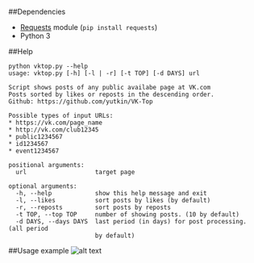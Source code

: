 ##Dependencies
- [Requests] module (`pip install requests`)
- Python 3

##Help
```
python vktop.py --help
usage: vktop.py [-h] [-l | -r] [-t TOP] [-d DAYS] url

Script shows posts of any public availabe page at VK.com
Posts sorted by likes or reposts in the descending order.
Github: https://github.com/yutkin/VK-Top

Possible types of input URLs:
* https://vk.com/page_name
* http://vk.com/club12345
* public1234567
* id1234567
* event1234567

positional arguments:
  url                   target page

optional arguments:
  -h, --help            show this help message and exit
  -l, --likes           sort posts by likes (by default)
  -r, --reposts         sort posts by reposts
  -t TOP, --top TOP     number of showing posts. (10 by default)
  -d DAYS, --days DAYS  last period (in days) for post processing. (all period
                        by default)
```
##Usage example
![alt text][example]

[example]: http://s14.postimg.org/rzcisida9/Screen_Shot_2016_01_05_at_00_39_12.png "Example"
[Requests]: https://github.com/kennethreitz/requests
